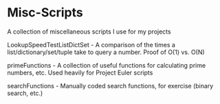 # Misc-Scripts
A collection of miscellaneous scripts I use for my projects

LookupSpeedTestListDictSet - A comparison of the times a list/dictionary/set/tuple take to query a number.  Proof of O(1) vs. O(N)

primeFunctions - A collection of useful functions for calculating prime numbers, etc.  Used heavily for Project Euler scripts

searchFunctions - Manually coded search functions, for exercise (binary search, etc.)
